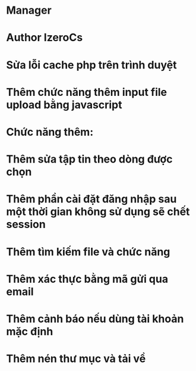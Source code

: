# Manager
# Author **IzeroCs**


# Sửa lỗi cache php trên trình duyệt
# Thêm chức năng thêm input file upload bằng javascript


# Chức năng thêm:
# Thêm sửa tập tin theo dòng được chọn
# Thêm phần cài đặt đăng nhập sau một thời gian không sử dụng sẽ chết session
# Thêm tìm kiếm file và chức năng
# Thêm xác thực bằng mã gửi qua email
# Thêm cảnh báo nếu dùng tài khoản mặc định
# Thêm nén thư mục và tải về